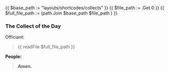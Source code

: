 {{ $base_path := "layouts/shortcodes/collects" }}
{{ $file_path := .Get 0 }}
{{ $full_file_path := (path.Join $base_path $file_path ) }}
### The Collect of the Day
Officiant:
> {{ readFile  $full_file_path }}

**People:**
> **Amen.**
